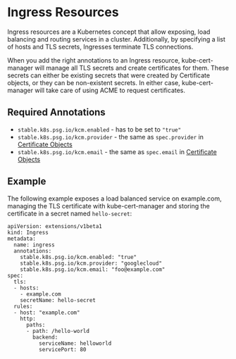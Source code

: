 # Ingress Resources

Ingress resources are a Kubernetes concept that allow exposing, load
balancing and routing services in a cluster. Additionally, by
specifying a list of hosts and TLS secrets, Ingresses terminate TLS
connections.

When you add the right annotations to an Ingress resource,
kube-cert-manager will manage all TLS secrets and create certificates
for them. These secrets can either be existing secrets that were
created by Certificate objects, or they can be non-existent secrets.
In either case, kube-cert-manager will take care of using ACME to
request certificates.

## Required Annotations

- `stable.k8s.psg.io/kcm.enabled` - has to be set to `"true"`
- `stable.k8s.psg.io/kcm.provider` - the same as `spec.provider` in [Certificate Objects](certificate-objects.md)
- `stable.k8s.psg.io/kcm.email` - the same as `spec.email` in [Certificate Objects](certificate-objects.md)

## Example

The following example exposes a load balanced service on
example.com, managing the TLS certificate with kube-cert-manager and
storing the certificate in a secret named `hello-secret`:

    apiVersion: extensions/v1beta1
    kind: Ingress
    metadata:
      name: ingress
      annotations:
        stable.k8s.psg.io/kcm.enabled: "true"
        stable.k8s.psg.io/kcm.provider: "googlecloud"
        stable.k8s.psg.io/kcm.email: "foo@example.com"
    spec:
      tls:
      - hosts:
        - example.com
        secretName: hello-secret
      rules:
      - host: "example.com"
        http:
          paths:
          - path: /hello-world
            backend:
              serviceName: helloworld
              servicePort: 80
